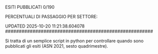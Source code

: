 ESITI PUBBLICATI 0/190 

PERCENTUALI DI PASSAGGIO PER SETTORE:

UPDATED 2025-10-20 11:21:38.604078
###################################################### 

Si tratta di un semplice script in python per controllare quando sono pubblicati gli esiti (ASN 2021, sesto quadrimestre).

